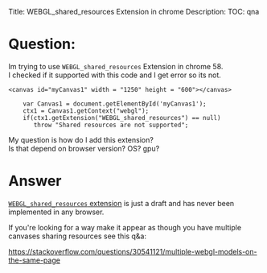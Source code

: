 Title: WEBGL_shared_resources Extension in chrome
Description:
TOC: qna

# Question:

Im trying to use `WEBGL_shared_resources` Extension in chrome 58.  
I checked if it supported with this code and I get error so its not.  

    <canvas id="myCanvas1" width = "1250" height = "600"></canvas>

        var Canvas1 = document.getElementById('myCanvas1');
        ctx1 = Canvas1.getContext("webgl");
        if(ctx1.getExtension("WEBGL_shared_resources") == null)
           throw "Shared resources are not supported";


My question is how do I add this extension?  
Is that depend on browser version? OS? gpu?  


# Answer

[`WEBGL_shared_resources` extension](https://www.khronos.org/registry/webgl/extensions/WEBGL_shared_resources/) is just a draft and has never been implemented in any browser.

If you're looking for a way make it appear as though you have multiple canvases sharing resources see this q&a:

https://stackoverflow.com/questions/30541121/multiple-webgl-models-on-the-same-page

